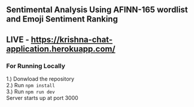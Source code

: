 ## Sentimental Analysis Using AFINN-165 wordlist and Emoji Sentiment Ranking

## LIVE -  https://krishna-chat-application.herokuapp.com/

### For Running Locally

1.) Donwload the repository <br/>
2.) Run `npm install` <br/>
3.) Run `npm run dev` <br/>
 Server starts up at port 3000
